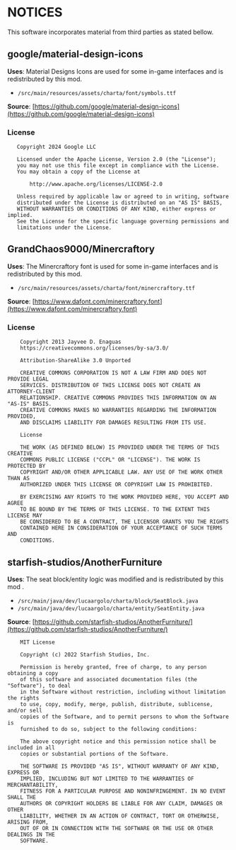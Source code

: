 # NOTICES

This software incorporates material from third parties as stated bellow.

## google/material-design-icons

**Uses**: Material Designs Icons are used for some in-game interfaces and is redistributed by this mod. 
- `/src/main/resources/assets/charta/font/symbols.ttf`

**Source**: [https://github.com/google/material-design-icons](https://github.com/google/material-design-icons)

### License

```
   Copyright 2024 Google LLC

   Licensed under the Apache License, Version 2.0 (the "License");
   you may not use this file except in compliance with the License.
   You may obtain a copy of the License at

       http://www.apache.org/licenses/LICENSE-2.0

   Unless required by applicable law or agreed to in writing, software
   distributed under the License is distributed on an "AS IS" BASIS,
   WITHOUT WARRANTIES OR CONDITIONS OF ANY KIND, either express or implied.
   See the License for the specific language governing permissions and
   limitations under the License.
```

## GrandChaos9000/Minercraftory

**Uses**: The Minercraftory font is used for some in-game interfaces and is redistributed by this mod. 
- `/src/main/resources/assets/charta/font/minercraftory.ttf`

**Source**: [https://www.dafont.com/minercraftory.font](https://www.dafont.com/minercraftory.font)

### License

```
    Copyright 2013 Jayvee D. Enaguas
    https://creativecommons.org/licenses/by-sa/3.0/
    
    Attribution-ShareAlike 3.0 Unported
    
    CREATIVE COMMONS CORPORATION IS NOT A LAW FIRM AND DOES NOT PROVIDE LEGAL 
    SERVICES. DISTRIBUTION OF THIS LICENSE DOES NOT CREATE AN ATTORNEY-CLIENT 
    RELATIONSHIP. CREATIVE COMMONS PROVIDES THIS INFORMATION ON AN "AS-IS" BASIS. 
    CREATIVE COMMONS MAKES NO WARRANTIES REGARDING THE INFORMATION PROVIDED, 
    AND DISCLAIMS LIABILITY FOR DAMAGES RESULTING FROM ITS USE.

    License
    
    THE WORK (AS DEFINED BELOW) IS PROVIDED UNDER THE TERMS OF THIS CREATIVE
    COMMONS PUBLIC LICENSE ("CCPL" OR "LICENSE"). THE WORK IS PROTECTED BY
    COPYRIGHT AND/OR OTHER APPLICABLE LAW. ANY USE OF THE WORK OTHER THAN AS
    AUTHORIZED UNDER THIS LICENSE OR COPYRIGHT LAW IS PROHIBITED.
    
    BY EXERCISING ANY RIGHTS TO THE WORK PROVIDED HERE, YOU ACCEPT AND AGREE
    TO BE BOUND BY THE TERMS OF THIS LICENSE. TO THE EXTENT THIS LICENSE MAY
    BE CONSIDERED TO BE A CONTRACT, THE LICENSOR GRANTS YOU THE RIGHTS
    CONTAINED HERE IN CONSIDERATION OF YOUR ACCEPTANCE OF SUCH TERMS AND
    CONDITIONS.
```

## starfish-studios/AnotherFurniture

**Uses**: The seat block/entity logic was modified and is redistributed by this mod . 
- `/src/main/java/dev/lucaargolo/charta/block/SeatBlock.java`
- `/src/main/java/dev/lucaargolo/charta/entity/SeatEntity.java`

**Source**: [https://github.com/starfish-studios/AnotherFurniture/](https://github.com/starfish-studios/AnotherFurniture/)

```
    MIT License
    
    Copyright (c) 2022 Starfish Studios, Inc.
    
    Permission is hereby granted, free of charge, to any person obtaining a copy
    of this software and associated documentation files (the "Software"), to deal
    in the Software without restriction, including without limitation the rights
    to use, copy, modify, merge, publish, distribute, sublicense, and/or sell
    copies of the Software, and to permit persons to whom the Software is
    furnished to do so, subject to the following conditions:
    
    The above copyright notice and this permission notice shall be included in all
    copies or substantial portions of the Software.
    
    THE SOFTWARE IS PROVIDED "AS IS", WITHOUT WARRANTY OF ANY KIND, EXPRESS OR
    IMPLIED, INCLUDING BUT NOT LIMITED TO THE WARRANTIES OF MERCHANTABILITY,
    FITNESS FOR A PARTICULAR PURPOSE AND NONINFRINGEMENT. IN NO EVENT SHALL THE
    AUTHORS OR COPYRIGHT HOLDERS BE LIABLE FOR ANY CLAIM, DAMAGES OR OTHER
    LIABILITY, WHETHER IN AN ACTION OF CONTRACT, TORT OR OTHERWISE, ARISING FROM,
    OUT OF OR IN CONNECTION WITH THE SOFTWARE OR THE USE OR OTHER DEALINGS IN THE
    SOFTWARE.
```